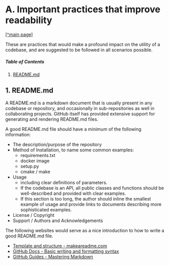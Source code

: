 # A. Important practices that improve readability

[[^main page]](/README.md)

These are practices that would make a profound impact on the utility of a codebase, and are suggested to be followed in 
all scenarios possible.


##### <a name="table_of_contents"/>Table of Contents</a>
1. [README.md](#readme)  

<a name="readme"/></a>
## 1. README.md

A README.md is a markdown document that is usually present in any codebase or repository, and occasionally in sub-repositories as well in collaborating projects. GitHub itself has provided extensive support for generating and rendering README.md files.

A good README.md file should have a minimum of the following information:

- The description/purpose of the repository
- Method of Installation, to name some common examples:
    - requirements.txt
    - docker image
    - setup.py
    - cmake / make
- Usage
    - including clear definitions of parameters. 
    - If the codebase is an API, all public classes and functions should be well-described and provided with clear examples. 
    - If this section is too long, the author should inline the smallest example of usage and provide links to documents describing more sophisticated examples.
- License / Copyright
- Support / Authors and Acknowledgements

The following websites would serve as a nice introduction to how to write a good README.md file.

- [Template and structure - makeareadme.com](https://www.makeareadme.com/)
- [GitHub Docs - Basic writing and formatting syntax](https://docs.github.com/en/github/writing-on-github/getting-started-with-writing-and-formatting-on-github/basic-writing-and-formatting-syntax)
- [GitHub Guides - Mastering Markdown](https://guides.github.com/features/mastering-markdown/)